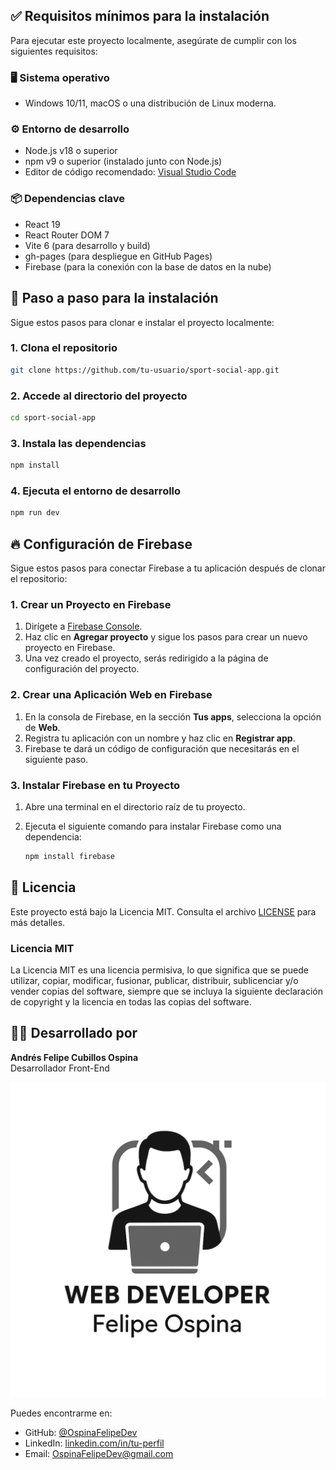 ## ✅ Requisitos mínimos para la instalación

Para ejecutar este proyecto localmente, asegúrate de cumplir con los siguientes requisitos:

### 🖥️ Sistema operativo
- Windows 10/11, macOS o una distribución de Linux moderna.

### ⚙️ Entorno de desarrollo
- Node.js v18 o superior  
- npm v9 o superior (instalado junto con Node.js)  
- Editor de código recomendado: [Visual Studio Code](https://code.visualstudio.com/)

### 📦 Dependencias clave
- React 19  
- React Router DOM 7  
- Vite 6 (para desarrollo y build)  
- gh-pages (para despliegue en GitHub Pages)  
- Firebase (para la conexión con la base de datos en la nube)


## 🚀 Paso a paso para la instalación

Sigue estos pasos para clonar e instalar el proyecto localmente:

### 1. Clona el repositorio

```bash
git clone https://github.com/tu-usuario/sport-social-app.git
```

### 2. Accede al directorio del proyecto

```bash
cd sport-social-app
```

### 3. Instala las dependencias

```bash
npm install
```

### 4. Ejecuta el entorno de desarrollo

```bash
npm run dev
```


## 🔥 Configuración de Firebase

Sigue estos pasos para conectar Firebase a tu aplicación después de clonar el repositorio:

### 1. Crear un Proyecto en Firebase

1. Dirígete a [Firebase Console](https://console.firebase.google.com/).
2. Haz clic en **Agregar proyecto** y sigue los pasos para crear un nuevo proyecto en Firebase.
3. Una vez creado el proyecto, serás redirigido a la página de configuración del proyecto.

### 2. Crear una Aplicación Web en Firebase

1. En la consola de Firebase, en la sección **Tus apps**, selecciona la opción de **Web**.
2. Registra tu aplicación con un nombre y haz clic en **Registrar app**.
3. Firebase te dará un código de configuración que necesitarás en el siguiente paso.

### 3. Instalar Firebase en tu Proyecto

1. Abre una terminal en el directorio raíz de tu proyecto.
2. Ejecuta el siguiente comando para instalar Firebase como una dependencia:

   ```bash
   npm install firebase
   ```


## 📝 Licencia

Este proyecto está bajo la Licencia MIT. Consulta el archivo [LICENSE](./LICENSE) para más detalles.

### Licencia MIT

La Licencia MIT es una licencia permisiva, lo que significa que se puede utilizar, copiar, modificar, fusionar, publicar, distribuir, sublicenciar y/o vender copias del software, siempre que se incluya la siguiente declaración de copyright y la licencia en todas las copias del software.

## 👨‍💻 Desarrollado por

**Andrés Felipe Cubillos Ospina**  
Desarrollador Front-End

![Logo del desarrollador](./src/assets/new-logo.png)

Puedes encontrarme en:

- GitHub: [@OspinaFelipeDev](https://github.com/OspinaFelipeDev)
- LinkedIn: [linkedin.com/in/tu-perfil](https://www.linkedin.com/in/andr%C3%A9s-felipe-cubillos-ospina-9619962a3/)
- Email: OspinaFelipeDev@gmail.com



